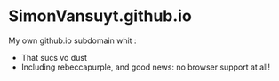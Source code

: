 # SimonVansuyt.github.io

My own github.io subdomain whit :

* That sucs vo dust
* Including rebeccapurple, and good news: no browser support at all!
